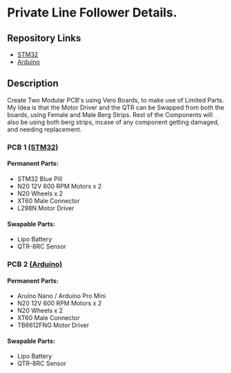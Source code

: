 # Private Line Follower Details.

## Repository Links
- [STM32](https://github.com/PranavVerma-droid/Arduino/tree/main/STM32/LINE-FOLLOWER)
- [Arduino](https://github.com/PranavVerma-droid/Arduino/tree/main/ARDUINO/LINE-FOLLOWER)
  
## Description
Create Two Modular PCB's using Vero Boards, to make use of Limited Parts. My Idea is that the Motor Driver and the QTR can be Swapped from both the boards, using Female and Male Berg Strips. Rest of the Components will also be using both berg strips, incase of any component getting damaged, and needing replacement.

### PCB 1 [(STM32)](https://github.com/PranavVerma-droid/Arduino/tree/main/STM32/LINE-FOLLOWER)

#### Permanent Parts:
- STM32 Blue Pill
- N20 12V 600 RPM Motors x 2
- N20 Wheels x 2
- XT60 Male Connector
- L298N Motor Driver

#### Swapable Parts:
- Lipo Battery
- QTR-8RC Sensor

### PCB 2 [(Arduino)](https://github.com/PranavVerma-droid/Arduino/tree/main/ARDUINO/LINE-FOLLOWER)

#### Permanent Parts:
- Aruino Nano / Arduino Pro Mini
- N20 12V 600 RPM Motors x 2
- N20 Wheels x 2
- XT60 Male Connector
- TB6612FNG Motor Driver
  
#### Swapable Parts:
- Lipo Battery
- QTR-8RC Sensor

